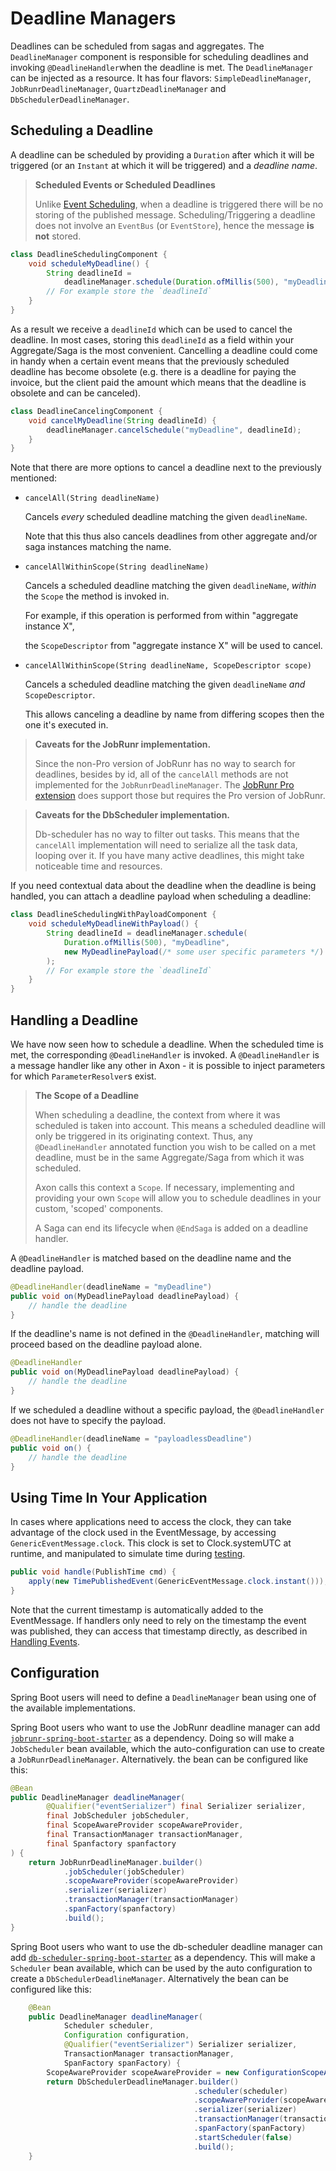 # Deadline Managers

Deadlines can be scheduled from sagas and aggregates. The `DeadlineManager` component is responsible for scheduling deadlines and invoking `@DeadlineHandler`when the deadline is met. The `DeadlineManager` can be injected as a resource. It has four flavors: `SimpleDeadlineManager`, `JobRunrDeadlineManager`, `QuartzDeadlineManager` and `DbSchedulerDeadlineManager`.

## Scheduling a Deadline

A deadline can be scheduled by providing a `Duration` after which it will be triggered \(or an `Instant` at which it will be triggered\) and a _deadline name_.

> **Scheduled Events or Scheduled Deadlines**
>
> Unlike [Event Scheduling](event-schedulers.md), when a deadline is triggered there will be no storing of the published message. Scheduling/Triggering a deadline does not involve an `EventBus` \(or `EventStore`\), hence the message **is not** stored.

```java
class DeadlineSchedulingComponent {
    void scheduleMyDeadline() {
        String deadlineId = 
            deadlineManager.schedule(Duration.ofMillis(500), "myDeadline");
        // For example store the `deadlineId`
    }
}
```

As a result we receive a `deadlineId` which can be used to cancel the deadline. In most cases, storing this `deadlineId` as a field within your Aggregate/Saga is the most convenient. Cancelling a deadline could come in handy when a certain event means that the previously scheduled deadline has become obsolete \(e.g. there is a deadline for paying the invoice, but the client paid the amount which means that the deadline is obsolete and can be canceled\).

```java
class DeadlineCancelingComponent {
    void cancelMyDeadline(String deadlineId) {
        deadlineManager.cancelSchedule("myDeadline", deadlineId);
    }
}
```

Note that there are more options to cancel a deadline next to the previously mentioned:

* `cancelAll(String deadlineName)`

  Cancels _every_ scheduled deadline matching the given `deadlineName`.

  Note that this thus also cancels deadlines from other aggregate and/or saga instances matching the name.

* `cancelAllWithinScope(String deadlineName)`

  Cancels a scheduled deadline matching the given `deadlineName`, _within_ the `Scope` the method is invoked in.

  For example, if this operation is performed from within "aggregate instance X",

  the `ScopeDescriptor` from "aggregate instance X" will be used to cancel.

* `cancelAllWithinScope(String deadlineName, ScopeDescriptor scope)`

  Cancels a scheduled deadline matching the given `deadlineName` _and_ `ScopeDescriptor`.

  This allows canceling a deadline by name from differing scopes then the one it's executed in.

> **Caveats for the JobRunr implementation.**
> 
> Since the non-Pro version of JobRunr has no way to search for deadlines, besides by id, all of the `cancelAll` methods are not implemented for the `JobRunrDeadlineManager`.
> The [JobRunr Pro extension](../../../extensions/jobrunrpro.md) does support those but requires the Pro version of JobRunr.

> **Caveats for the DbScheduler implementation.**
>
> Db-scheduler has no way to filter out tasks. This means that the `cancelAll` implementation will need to serialize all the task data, looping over it. If you have many active deadlines, this might take noticeable time and resources.


If you need contextual data about the deadline when the deadline is being handled, you can attach a deadline payload when scheduling a deadline:

```java
class DeadlineSchedulingWithPayloadComponent {
    void scheduleMyDeadlineWithPayload() {
        String deadlineId = deadlineManager.schedule(
            Duration.ofMillis(500), "myDeadline", 
            new MyDeadlinePayload(/* some user specific parameters */)
        );
        // For example store the `deadlineId`
    }
}
```

## Handling a Deadline

We have now seen how to schedule a deadline. When the scheduled time is met, the corresponding `@DeadlineHandler` is invoked. A `@DeadlineHandler` is a message handler like any other in Axon - it is possible to inject parameters for which `ParameterResolver`s exist.

> **The Scope of a Deadline**
>
> When scheduling a deadline, the context from where it was scheduled is taken into account. This means a scheduled deadline will only be triggered in its originating context. Thus, any `@DeadlineHandler` annotated function you wish to be called on a met deadline, must be in the same Aggregate/Saga from which it was scheduled.
>
> Axon calls this context a `Scope`. If necessary, implementing and providing your own `Scope` will allow you to schedule deadlines in your custom, 'scoped' components.
> 
> A Saga can end its lifecycle when `@EndSaga` is added on a deadline handler. 

A `@DeadlineHandler` is matched based on the deadline name and the deadline payload.

```java
@DeadlineHandler(deadlineName = "myDeadline")
public void on(MyDeadlinePayload deadlinePayload) {
    // handle the deadline
}
```

If the deadline's name is not defined in the `@DeadlineHandler`, matching will proceed based on the deadline payload alone.

```java
@DeadlineHandler
public void on(MyDeadlinePayload deadlinePayload) {
    // handle the deadline
}
```

If we scheduled a deadline without a specific payload, the `@DeadlineHandler` does not have to specify the payload.

```java
@DeadlineHandler(deadlineName = "payloadlessDeadline")
public void on() {
    // handle the deadline
}
```

## Using Time In Your  Application

In cases where applications need to access the clock, they can take advantage of the clock used in the EventMessage, by accessing `GenericEventMessage.clock`. This clock is set to Clock.systemUTC at runtime, and manipulated to simulate time during [testing](../testing/).

```java
public void handle(PublishTime cmd) {
    apply(new TimePublishedEvent(GenericEventMessage.clock.instant()));
}
```

Note that the current timestamp is automatically added to the EventMessage. If handlers only need to rely on the timestamp the event was published, they can access that timestamp directly, as described in [Handling Events](../events/event-handlers.md).

## Configuration

Spring Boot users will need to define a `DeadlineManager` bean using one of the available implementations. 

Spring Boot users who want to use the JobRunr deadline manager can add [`jobrunr-spring-boot-starter`](https://mvnrepository.com/artifact/org.jobrunr/jobrunr-spring-boot-starter) as a dependency. Doing so will make a `JobScheduler` bean available, which the auto-configuration can use to create a `JobRunrDeadlineManager`.
Alternatively. the bean can be configured like this:

```java
@Bean
public DeadlineManager deadlineManager(
        @Qualifier("eventSerializer") final Serializer serializer,
        final JobScheduler jobScheduler,
        final ScopeAwareProvider scopeAwareProvider,
        final TransactionManager transactionManager,
        final Spanfactory spanfactory
) {
    return JobRunrDeadlineManager.builder()
            .jobScheduler(jobScheduler)
            .scopeAwareProvider(scopeAwareProvider)
            .serializer(serializer)
            .transactionManager(transactionManager)
            .spanFactory(spanfactory)
            .build();
}
```

Spring Boot users who want to use the db-scheduler deadline manager can add [`db-scheduler-spring-boot-starter`](https://mvnrepository.com/artifact/com.github.kagkarlsson/db-scheduler-spring-boot-starter) as a dependency. This will make a `Scheduler` bean available, which can be used by the auto configuration to create a `DbSchedulerDeadlineManager`.
Alternatively the bean can be configured like this:
```java
    @Bean
    public DeadlineManager deadlineManager(
            Scheduler scheduler,
            Configuration configuration,
            @Qualifier("eventSerializer") Serializer serializer,
            TransactionManager transactionManager,
            SpanFactory spanFactory) {
        ScopeAwareProvider scopeAwareProvider = new ConfigurationScopeAwareProvider(configuration);
        return DbSchedulerDeadlineManager.builder()
                                         .scheduler(scheduler)
                                         .scopeAwareProvider(scopeAwareProvider)
                                         .serializer(serializer)
                                         .transactionManager(transactionManager)
                                         .spanFactory(spanFactory)
                                         .startScheduler(false)
                                         .build();
    }
```